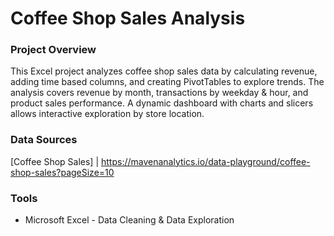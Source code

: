# Coffee Shop Sales Analysis

### Project Overview

This Excel project analyzes coffee shop sales data by calculating revenue, adding time based columns, and creating PivotTables to explore trends. The analysis covers revenue by month, transactions by weekday & hour, and product sales performance. A dynamic dashboard with charts and slicers allows interactive exploration by store location.

### Data Sources

[Coffee Shop Sales]
| https://mavenanalytics.io/data-playground/coffee-shop-sales?pageSize=10

### Tools

- Microsoft Excel - Data Cleaning & Data Exploration
